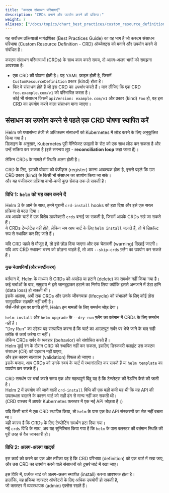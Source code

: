 ```yaml
---
title: "कस्टम संसाधन परिभाषाएँ"
description: "CRDs बनाने और उपयोग करने की प्रक्रिया।"
weight: 7
aliases: ["/docs/topics/chart_best_practices/custom_resource_definitions/"]
---
```


यह सर्वोत्तम प्रक्रियाओं मार्गदर्शिका (Best Practices Guide) का वह भाग है जो कस्टम संसाधन परिभाषा (Custom Resource Definition - CRD) ऑब्जेक्ट्स को बनाने और उपयोग करने से संबंधित है।  

कस्टम संसाधन परिभाषाओं (CRDs) के साथ काम करते समय, दो अलग-अलग भागों को समझना आवश्यक है:  

- एक CRD की घोषणा होती है। यह YAML फ़ाइल होती है, जिसमें `CustomResourceDefinition` प्रकार (kind) होता है।  
- फिर वे संसाधन होते हैं जो इस CRD का _उपयोग_ करते हैं। मान लीजिए कि एक CRD `foo.example.com/v1` को परिभाषित करता है।  
  कोई भी संसाधन जिसमें `apiVersion: example.com/v1` और प्रकार (kind) `Foo` हो, वह इस CRD का उपयोग करने वाला संसाधन माना जाएगा।  

## संसाधन का उपयोग करने से पहले एक CRD घोषणा स्थापित करें  

Helm को यथासंभव तेज़ी से अधिकतम संसाधनों को Kubernetes में लोड करने के लिए अनुकूलित किया गया है।  
डिज़ाइन के अनुसार, Kubernetes पूरी मैनिफेस्ट फ़ाइलों के सेट को एक साथ लोड कर सकता है और उन्हें सक्रिय कर सकता है (इसे समन्वय लूप - **reconciliation loop** कहा जाता है)।  

लेकिन CRDs के मामले में स्थिति अलग होती है।  

CRD के लिए, इसकी घोषणा को पंजीकृत (register) करना आवश्यक होता है, इससे पहले कि उस CRD प्रकार (kind) के किसी भी संसाधन का उपयोग किया जा सके।  
और यह पंजीकरण प्रक्रिया कभी-कभी कुछ सेकंड तक ले सकती है।  

### विधि 1: `helm` को यह काम करने दें  

Helm 3 के आने के साथ, हमने पुरानी `crd-install` hooks को हटा दिया और इसे एक सरल प्रक्रिया से बदल दिया।  
अब आपके चार्ट में एक विशेष डायरेक्टरी `crds` बनाई जा सकती है, जिसमें आपके CRDs रखे जा सकते हैं।  
ये CRDs टेम्प्लेटेड नहीं होते, लेकिन जब आप चार्ट के लिए `helm install` चलाते हैं, तो ये डिफ़ॉल्ट रूप से स्थापित कर दिए जाते हैं।  

यदि CRD पहले से मौजूद है, तो इसे छोड़ दिया जाएगा और एक चेतावनी (warning) दिखाई जाएगी।  
यदि आप CRD स्थापना चरण को छोड़ना चाहते हैं, तो आप `--skip-crds` फ़्लैग का उपयोग कर सकते हैं।  

#### कुछ चेतावनियाँ (और स्पष्टीकरण)  

वर्तमान में, Helm के माध्यम से CRDs को अपग्रेड या हटाने (delete) का समर्थन नहीं किया गया है।  
कई चर्चाओं के बाद, समुदाय ने इसे जानबूझकर हटाने का निर्णय लिया क्योंकि इससे अनजाने में डेटा हानि (data loss) हो सकती थी।  
इसके अलावा, अभी तक CRDs और उनके जीवनचक्र (lifecycle) को संभालने के लिए कोई ठोस सामुदायिक सहमति नहीं बनी है।  
जैसे-जैसे इस पर प्रगति होगी, Helm इन मामलों के लिए समर्थन जोड़ देगा।  

`helm install` और `helm upgrade` के `--dry-run` फ़्लैग का वर्तमान में CRDs के लिए समर्थन नहीं है।  
"Dry Run" का उद्देश्य यह सत्यापित करना है कि चार्ट का आउटपुट सर्वर पर भेजे जाने के बाद सही तरीके से कार्य करेगा या नहीं।  
लेकिन CRDs सर्वर के व्यवहार (behavior) को संशोधित करते हैं।  
Helm ड्राई रन के दौरान CRD को स्थापित नहीं कर सकता, इसलिए डिस्कवरी क्लाइंट उस कस्टम संसाधन (CR) को पहचान नहीं पाएगा,  
और इस कारण सत्यापन (validation) विफल हो जाएगा।  
इसके बजाय, आप CRDs को उनके स्वयं के चार्ट में स्थानांतरित कर सकते हैं या `helm template` का उपयोग कर सकते हैं।  

CRD समर्थन पर चर्चा करते समय एक और महत्वपूर्ण बिंदु यह है कि टेम्प्लेट्स की रेंडरिंग कैसे की जाती है।  
Helm 2 में उपयोग की जाने वाली `crd-install` विधि की एक बड़ी कमी यह थी कि यह API की उपलब्धता बदलने के कारण चार्ट को सही ढंग से मान्य नहीं कर सकती थी।  
(CRD वास्तव में आपके Kubernetes क्लस्टर में एक नई API जोड़ता है।)  

यदि किसी चार्ट ने एक CRD स्थापित किया, तो `helm` के पास एक वैध API संस्करणों का सेट नहीं बचता था।  
यही कारण है कि CRDs के लिए टेम्प्लेटिंग समर्थन हटा दिया गया।  
नई `crds` विधि के साथ, अब यह सुनिश्चित किया गया है कि `helm` के पास क्लस्टर की वर्तमान स्थिति की पूरी तरह से वैध जानकारी हो।  

### विधि 2: अलग-अलग चार्ट्स  

इस कार्य को करने का एक और तरीका यह है कि CRD परिभाषा (definition) को एक चार्ट में रखा जाए,  
और उस CRD का उपयोग करने वाले संसाधनों को _दूसरे_ चार्ट में रखा जाए।  

इस विधि में, प्रत्येक चार्ट को अलग-अलग स्थापित (install) करना आवश्यक होता है।  
हालाँकि, यह प्रक्रिया क्लस्टर ऑपरेटरों के लिए अधिक उपयोगी हो सकती है,  
जो क्लस्टर में व्यवस्थापक (admin) एक्सेस रखते हैं।  
